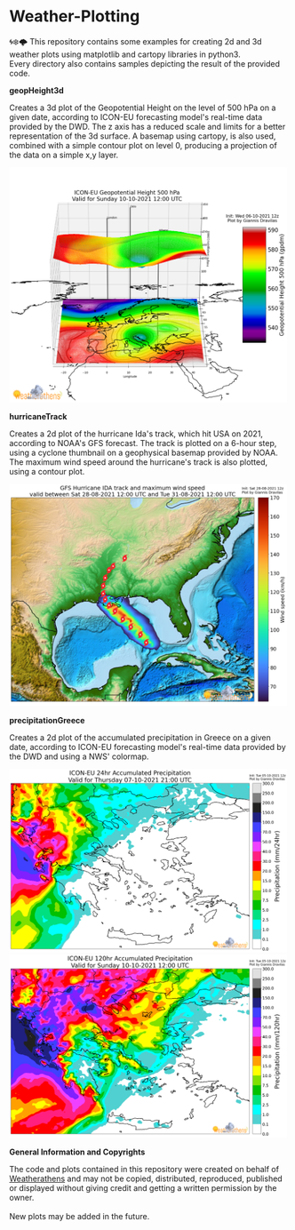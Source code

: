 # Weather-Plotting

🌀❄️🌩️ This repository contains some examples for creating 2d and 3d weather plots using matplotlib and cartopy libraries in python3.
<br>
Every directory also contains samples depicting the result of the provided code.

__geopHeight3d__

Creates a 3d plot of the Geopotential Height on the level of 500 hPa on a given date, according to ICON-EU forecasting model's real-time data provided by the DWD. The z axis has a reduced scale and limits for a better representation of the 3d surface. A basemap using cartopy, is also used, combined with a simple contour plot on level 0, producing a projection of the data on a simple x,y layer.

<img src="geopHeight3d/sample_icon_eu_geop500_3d_2021100612_096.png" alt="sample" width="500"/>

__hurricaneTrack__

Creates a 2d plot of the hurricane Ida's track, which hit USA on 2021, according to NOAA's GFS forecast. The track is plotted on a 6-hour step, using a cyclone thumbnail on a geophysical basemap provided by NOAA. The maximum wind speed around the hurricane's track is also plotted, using a contour plot.

<img src="hurricaneTrack/sample_gfs_hurricane_ida_track.png" alt="sample" width="500"/>

__precipitationGreece__

Creates a 2d plot of the accumulated precipitation in Greece on a given date, according to ICON-EU forecasting model's real-time data provided by the DWD and using a NWS' colormap.

<img src="precipitationGreece/sample_icon_eu_precipitation_gr_2021100512_057.png" alt="sample" width="500"/>
<img src="precipitationGreece/sample_icon_eu_precipitation_gr_2021100512_120.png" alt="sample" width="500"/>

__General Information and Copyrights__

The code and plots contained in this repository were created on behalf of [Weatherathens](http://weatherathens.blogspot.com/) and may not be copied, distributed, reproduced, published or displayed without giving credit and getting a written permission by the owner.
<br><br>
New plots may be added in the future.